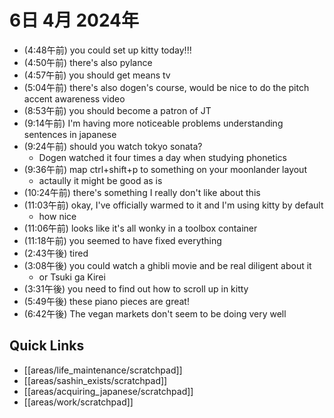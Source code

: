 # 6日 4月 2024年
- (4:48午前) you could set up kitty today!!!
- (4:50午前) there's also pylance
- (4:57午前) you should get means tv
- (5:04午前) there's also dogen's course, would be nice to do the pitch accent awareness video
- (8:53午前) you should become a patron of JT
- (9:14午前) I'm having more noticeable problems understanding sentences in japanese
- (9:24午前) should you watch tokyo sonata?
  - Dogen watched it four times a day when studying phonetics
- (9:36午前) map ctrl+shift+p to something on your moonlander layout
  - actaully it might be good as is
- (10:24午前) there's something I really don't like about this
- (11:03午前) okay, I've officially warmed to it and I'm using kitty by default
  - how nice
- (11:06午前) looks like it's all wonky in a toolbox container
- (11:18午前) you seemed to have fixed everything
- (2:43午後) tired
- (3:08午後) you could watch a ghibli movie and be real diligent about it
  - or Tsuki ga Kirei
- (3:31午後) you need to find out how to scroll up in kitty
- (5:49午後) these piano pieces are great!
- (6:42午後) The vegan markets don't seem to be doing very well

















## Quick Links
- [[areas/life_maintenance/scratchpad]]
- [[areas/sashin_exists/scratchpad]]
- [[areas/acquiring_japanese/scratchpad]]
- [[areas/work/scratchpad]]

